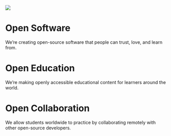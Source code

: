 ![](https://grey.software/logo-black-padded.png)


<!--

**Here are some ideas to get you started:**

🙋‍♀️ A short introduction - what is your organization all about?
🌈 Contribution guidelines - how can the community get involved?
👩‍💻 Useful resources - where can the community find your docs? Is there anything else the community should know?
🍿 Fun facts - what does your team eat for breakfast?
🧙 Remember, you can do mighty things with the power of [Markdown](https://docs.github.com/github/writing-on-github/getting-started-with-writing-and-formatting-on-github/basic-writing-and-formatting-syntax)
-->

# Open Software

We’re creating open-source software that people can trust, love, and learn from.

# Open Education

We’re making openly accessible educational content for learners around the world.

# Open Collaboration

We allow students worldwide to practice by collaborating remotely with other open-source developers.
